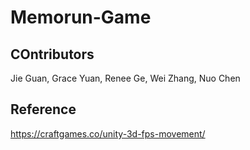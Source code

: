 # Memorun-Game




## COntributors
Jie Guan, Grace Yuan, Renee Ge, Wei Zhang, Nuo Chen

## Reference
https://craftgames.co/unity-3d-fps-movement/
